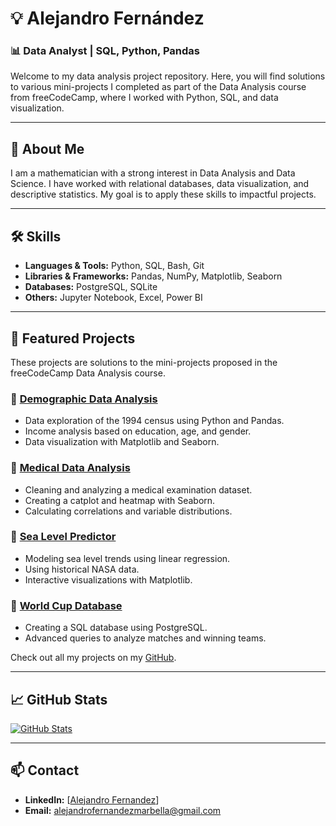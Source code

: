# 💡 Alejandro Fernández

### 📊 Data Analyst | SQL, Python, Pandas

Welcome to my data analysis project repository. Here, you will find solutions to various mini-projects I completed as part of the Data Analysis course from freeCodeCamp, where I worked with Python, SQL, and data visualization.

---

## 📌 About Me
I am a mathematician with a strong interest in Data Analysis and Data Science. I have worked with relational databases, data visualization, and descriptive statistics. My goal is to apply these skills to impactful projects.

---

## 🛠️ Skills
- **Languages & Tools:** Python, SQL, Bash, Git
- **Libraries & Frameworks:** Pandas, NumPy, Matplotlib, Seaborn
- **Databases:** PostgreSQL, SQLite
- **Others:** Jupyter Notebook, Excel, Power BI

---

## 📂 Featured Projects

These projects are solutions to the mini-projects proposed in the freeCodeCamp Data Analysis course.

### 🔹 [Demographic Data Analysis](https://github.com/tu-usuario/demographic-analysis)
- Data exploration of the 1994 census using Python and Pandas.
- Income analysis based on education, age, and gender.
- Data visualization with Matplotlib and Seaborn.

### 🔹 [Medical Data Analysis](https://github.com/tu-usuario/medical-data-analysis)
- Cleaning and analyzing a medical examination dataset.
- Creating a catplot and heatmap with Seaborn.
- Calculating correlations and variable distributions.

### 🔹 [Sea Level Predictor](https://github.com/tu-usuario/sea-level-prediction)
- Modeling sea level trends using linear regression.
- Using historical NASA data.
- Interactive visualizations with Matplotlib.

### 🔹 [World Cup Database](https://github.com/tu-usuario/world-cup-database)
- Creating a SQL database using PostgreSQL.
- Advanced queries to analyze matches and winning teams.

Check out all my projects on my [GitHub](https://github.com/tu-usuario).

---

## 📈 GitHub Stats
[![GitHub Stats](https://github-readme-stats.vercel.app/api?username=AlejandroFM-MA&show_icons=true&theme=dark)](https://github.com/AlejandroFM-MA)


---

## 📫 Contact
- **LinkedIn:** [[Alejandro Fernandez](https://www.linkedin.com/in/alejandro-fernandez-173a38311/)]
- **Email:** alejandrofernandezmarbella@gmail.com



